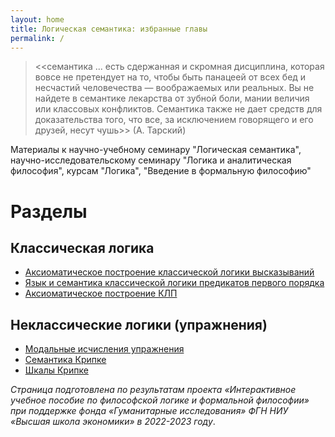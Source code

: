 ```yaml
---
layout: home
title: Логическая семантика: избранные главы
permalink: /
---
```

> <<семантика ... есть сдержанная и скромная дисциплина, которая вовсе не претендует на то, чтобы быть панацеей от всех бед и несчастий человечества — воображаемых или реальных. Вы не найдете в семантике лекарства от зубной боли, мании величия или классовых конфликтов. Семантика также не дает средств для доказательства того, что все, за исключением говорящего и его друзей, несут чушь>> (А. Тарский)

Материалы к научно-учебному семинару "Логическая семантика", научно-исследовательскому семинару "Логика и аналитическая философия", курсам "Логика", "Введение в формальную философию"

# Разделы 

## Классическая логика 
- [Аксиоматическое построение классической логики высказываний](https://vdolgorukov.github.io/logic-course/pages/1_CPL/1_Axiomatics/)
- [Язык и семантика классической логики предикатов первого порядка](https://vdolgorukov.github.io/logic-course/pages/2_FOL/2_FOL/)
- [Аксиоматическое построение КЛП](https://vdolgorukov.github.io/logic-course/pages/2_FOL/3_Axiomatics_FOL/)

## Неклассические логики (упражнения)
- [Модальные исчисления упражнения](https://vdolgorukov.github.io/logic-course/pages/3_Modal_Logic/5_Axiomatics/)
- [Семантика Крипке](https://vdolgorukov.github.io/logic-course/pages/3_Modal_Logic/6_Kripke_Semantics/)
- [Шкалы Крипке](https://vdolgorukov.github.io/logic-course/pages/3_Modal_Logic/7_frames/)

*Страница подготовлена по результатам проекта «Интерактивное учебное пособие по философской логике и формальной философии» при поддержке фонда «Гуманитарные исследования» ФГН НИУ «Высшая школа экономики» в 2022-2023 году*.


